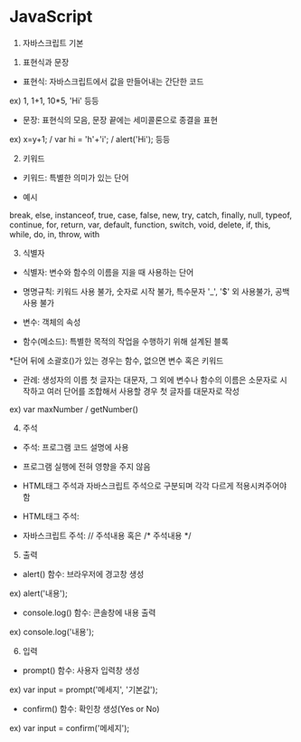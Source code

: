 # JavaScript

1. 자바스크립트 기본

1) 표현식과 문장

- 표현식: 자바스크립트에서 값을 만들어내는 간단한 코드

ex) 1, 1+1, 10*5, 'Hi' 등등

- 문장: 표현식의 모음, 문장 끝에는 세미콜론으로 종결을 표현

ex) x=y+1; / var hi = 'h'+'i'; / alert('Hi'); 등등



2) 키워드

- 키워드: 특별한 의미가 있는 단어

- 예시

break, else, instanceof, true, case, false, new, try, catch, finally, null, typeof, continue, for, return, var, default, function, switch, void, delete, if, this, while, do, in, throw, with



3) 식별자

- 식별자: 변수와 함수의 이름을 지을 때 사용하는 단어

- 명명규칙: 키워드 사용 불가, 숫자로 시작 불가, 특수문자 '_', '$' 외 사용불가, 공백 사용 불가

- 변수: 객체의 속성

- 함수(메소드): 특별한 목적의 작업을 수행하기 위해 설계된 블록

*단어 뒤에 소괄호()가 있는 경우는 함수, 없으면 변수 혹은 키워드

- 관례: 생성자의 이름 첫 글자는 대문자, 그 외에 변수나 함수의 이름은 소문자로 시작하고 여러 단어를 조합해서 사용할 경우 첫 글자를 대문자로 작성

ex) var maxNumber / getNumber()



4) 주석

- 주석: 프로그램 코드 설명에 사용

- 프로그램 실행에 전혀 영향을 주지 않음

- HTML태그 주석과 자바스크립트 주석으로 구분되며 각각 다르게 적용시켜주어야 함

- HTML태그 주석: <!-- 주석 내용-->

- 자바스크립트 주석: // 주석내용 혹은 /* 주석내용 */



5) 출력

- alert() 함수: 브라우저에 경고창 생성

ex) alert('내용');

- console.log() 함수: 콘솔창에 내용 출력

ex) console.log('내용');



6) 입력

- prompt() 함수: 사용자 입력창 생성

ex) var input = prompt('메세지', '기본값');

- confirm() 함수: 확인창 생성(Yes or No)

ex) var input = confirm('메세지');

